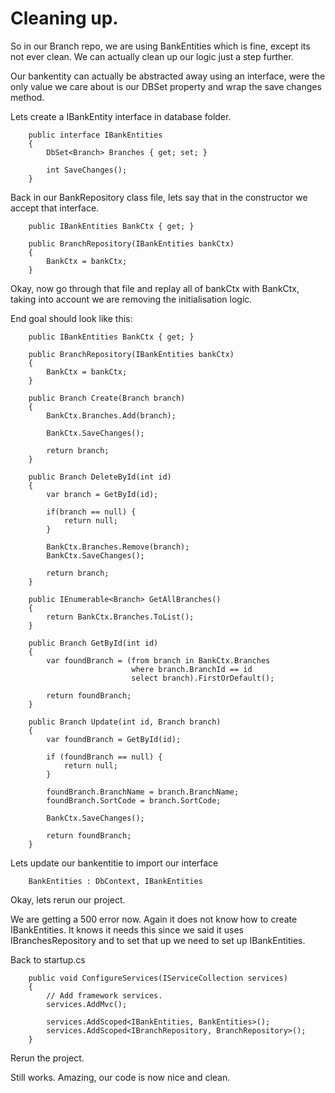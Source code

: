# Cleaning up.

So in our Branch repo, we are using BankEntities which is fine, except its not ever clean. We can actually clean up our logic just a step further. 

Our bankentity can actually be abstracted away using an interface, were the only value we care about is our DBSet property and wrap the save changes method.

Lets create a IBankEntity interface in database folder.

```
    public interface IBankEntities
    {
        DbSet<Branch> Branches { get; set; }

        int SaveChanges();
    }
```

Back in our BankRepository class file, lets say that in the constructor we accept that interface. 

```
    public IBankEntities BankCtx { get; }

    public BranchRepository(IBankEntities bankCtx)
    {
        BankCtx = bankCtx;
    }
```

Okay, now go through that file and replay all of bankCtx with BankCtx, taking into account we are removing the initialisation logic.

End goal should look like this:

```
    public IBankEntities BankCtx { get; }

    public BranchRepository(IBankEntities bankCtx)
    {
        BankCtx = bankCtx;
    }

    public Branch Create(Branch branch)
    {
        BankCtx.Branches.Add(branch);

        BankCtx.SaveChanges();

        return branch;
    }

    public Branch DeleteById(int id)
    {
        var branch = GetById(id);

        if(branch == null) {
            return null;
        }

        BankCtx.Branches.Remove(branch);
        BankCtx.SaveChanges();

        return branch;
    }

    public IEnumerable<Branch> GetAllBranches()
    {
        return BankCtx.Branches.ToList();
    }

    public Branch GetById(int id)
    {
        var foundBranch = (from branch in BankCtx.Branches
                           where branch.BranchId == id
                           select branch).FirstOrDefault();

        return foundBranch;
    }

    public Branch Update(int id, Branch branch)
    {
        var foundBranch = GetById(id);

        if (foundBranch == null) {
            return null;
        }

        foundBranch.BranchName = branch.BranchName;
        foundBranch.SortCode = branch.SortCode;

        BankCtx.SaveChanges();

        return foundBranch;
    }
```

Lets update our bankentitie to import our interface

```
    BankEntities : DbContext, IBankEntities
```

Okay, lets rerun our project.

We are getting a 500 error now. Again it does not know how to create IBankEntities. It knows it needs this since we said it uses IBranchesRepository and to set that up we need to set up IBankEntities.

Back to startup.cs

```
    public void ConfigureServices(IServiceCollection services)
    {
        // Add framework services.
        services.AddMvc();

        services.AddScoped<IBankEntities, BankEntities>();
        services.AddScoped<IBranchRepository, BranchRepository>();
    }
```

Rerun the project.

Still works. Amazing, our code is now nice and clean.

